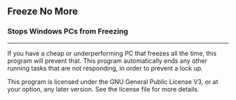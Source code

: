 ## Freeze No More
### Stops Windows PCs from Freezing
- - -  
If you have a cheap or underperforming PC that freezes all the time, this
program will prevent that. This program automatically ends any other 
running tasks that are not responding, in order to prevent a lock up.  
  
This program is licensed under the GNU General Public License V3, or at your
option, any later version. See the license file for more details.
